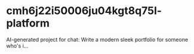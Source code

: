 # cmh6j22i50006ju04kgt8q75l-platform
AI-generated project for chat: Write a modern sleek portfolio for someone who's i...
